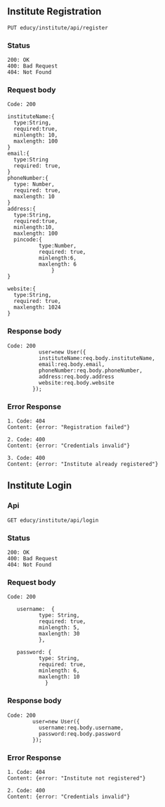 ## Institute Registration

```
PUT educy/institute/api/register
```

### Status

```
200: OK
400: Bad Request
404: Not Found
```

### Request body
```
Code: 200

instituteName:{
  type:String,
  required:true,
  minlength: 10,
  maxlength: 100
}
email:{
  type:String
  required: true,
}
phoneNumber:{
  type: Number,
  required: true,
  maxlength: 10
}
address:{
  type:String,
  required:true,
  minlength:10,
  maxlength: 100
  pincode:{
          type:Number,
          required: true,
          minlength:6,
          maxlength: 6
              }
}

website:{
  type:String,
  required: true,
  maxlength: 1024
}

```

### Response body
```
Code: 200
          user=new User({
          instituteName:req.body.instituteName,
          email:req.body.email,
          phoneNumber:req.body.phoneNumber,
          address:req.body.address
          website:req.body.website
        });
```
### Error Response
```
1. Code: 404
Content: {error: "Registration failed"}

2. Code: 400
Content: {error: "Credentials invalid"}

3. Code: 400
Content: {error: "Institute already registered"}
```

## Institute Login

### Api
```
GET educy/institute/api/login
```

### Status
```
200: OK
400: Bad Request
404: Not Found
```

### Request body
```
Code: 200

   username:  {
          type: String,
          required: true,
          minlength: 5,
          maxlength: 30
          },
  
   password: {
          type: String,
          required: true,
          minlength: 6,
          maxlength: 10
            }
```

### Response body
```
Code: 200
        user=new User({
          username:req.body.username,
          password:req.body.password
        });
```

### Error Response
```
1. Code: 404
Content: {error: "Institute not registered"}

2. Code: 400
Content: {error: "Credentials invalid"}

```




